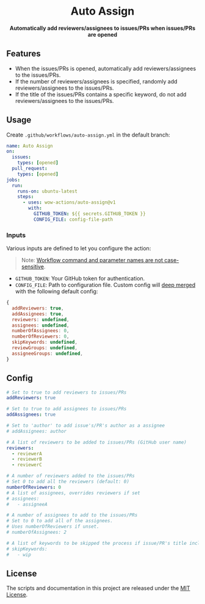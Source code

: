 <h1 align="center">Auto Assign</h1>
<p align="center"><strong>Automatically add reviewers/assignees to issues/PRs when issues/PRs are opened</strong></p>

## Features

- When the issues/PRs is opened, automatically add reviewers/assignees to the issues/PRs.
- If the number of reviewers/assignees is specified, randomly add reviewers/assignees to the issues/PRs.
- If the title of the issues/PRs contains a specific keyword, do not add reviewers/assignees to the issues/PRs.

## Usage

Create `.github/workflows/auto-assign.yml` in the default branch:

```yaml
name: Auto Assign
on:
  issues:
    types: [opened]
  pull_request:
    types: [opened]
jobs:
  run:
    runs-on: ubuntu-latest
    steps:
      - uses: wow-actions/auto-assign@v1
        with:
          GITHUB_TOKEN: ${{ secrets.GITHUB_TOKEN }}
          CONFIG_FILE: config-file-path
```

### Inputs

Various inputs are defined to let you configure the action:

> Note: [Workflow command and parameter names are not case-sensitive](https://docs.github.com/en/free-pro-team@latest/actions/reference/workflow-commands-for-github-actions#about-workflow-commands).

- `GITHUB_TOKEN`: Your GitHub token for authentication.
- `CONFIG_FILE`: Path to configuration file. Custom config will [deep merged](https://lodash.com/docs/4.17.15#merge) with the following default config:

```js
{
  addReviewers: true,
  addAssignees: true,
  reviewers: undefined,
  assignees: undefined,
  numberOfAssignees: 0,
  numberOfReviewers: 0,
  skipKeywords: undefined,
  reviewGroups: undefined,
  assigneeGroups: undefined,
}
```

## Config

```yaml
# Set to true to add reviewers to issues/PRs
addReviewers: true

# Set to true to add assignees to issues/PRs
addAssignees: true

# Set to 'author' to add issue's/PR's author as a assignee
# addAssignees: author

# A list of reviewers to be added to issues/PRs (GitHub user name)
reviewers:
  - reviewerA
  - reviewerB
  - reviewerC

# A number of reviewers added to the issues/PRs
# Set 0 to add all the reviewers (default: 0)
numberOfReviewers: 0
# A list of assignees, overrides reviewers if set
# assignees:
#   - assigneeA

# A number of assignees to add to the issues/PRs
# Set to 0 to add all of the assignees.
# Uses numberOfReviewers if unset.
# numberOfAssignees: 2

# A list of keywords to be skipped the process if issue/PR's title include it
# skipKeywords:
#   - wip
```

## License

The scripts and documentation in this project are released under the [MIT License](LICENSE).
